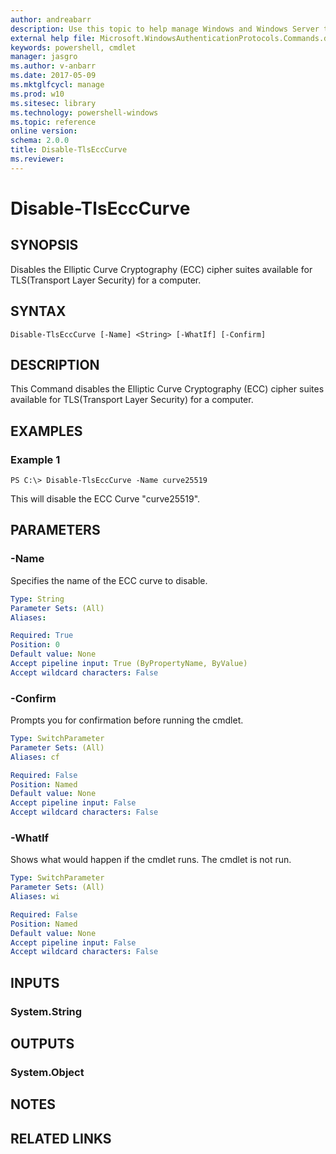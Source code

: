 ```yaml
---
author: andreabarr
description: Use this topic to help manage Windows and Windows Server technologies with Windows PowerShell.
external help file: Microsoft.WindowsAuthenticationProtocols.Commands.dll-Help.xml
keywords: powershell, cmdlet
manager: jasgro
ms.author: v-anbarr
ms.date: 2017-05-09
ms.mktglfcycl: manage
ms.prod: w10
ms.sitesec: library
ms.technology: powershell-windows
ms.topic: reference
online version: 
schema: 2.0.0
title: Disable-TlsEccCurve
ms.reviewer:
---
```


# Disable-TlsEccCurve

## SYNOPSIS
Disables the Elliptic Curve Cryptography (ECC) cipher suites available for TLS(Transport Layer Security) for a computer.

## SYNTAX

```
Disable-TlsEccCurve [-Name] <String> [-WhatIf] [-Confirm]
```

## DESCRIPTION
This Command disables the Elliptic Curve Cryptography (ECC) cipher suites available for TLS(Transport Layer Security) for a computer.

## EXAMPLES

### Example 1
```
PS C:\> Disable-TlsEccCurve -Name curve25519
```

This will disable the ECC Curve "curve25519".

## PARAMETERS

### -Name
Specifies the name of the ECC curve to disable.

```yaml
Type: String
Parameter Sets: (All)
Aliases: 

Required: True
Position: 0
Default value: None
Accept pipeline input: True (ByPropertyName, ByValue)
Accept wildcard characters: False
```

### -Confirm
Prompts you for confirmation before running the cmdlet.

```yaml
Type: SwitchParameter
Parameter Sets: (All)
Aliases: cf

Required: False
Position: Named
Default value: None
Accept pipeline input: False
Accept wildcard characters: False
```

### -WhatIf
Shows what would happen if the cmdlet runs.
The cmdlet is not run.

```yaml
Type: SwitchParameter
Parameter Sets: (All)
Aliases: wi

Required: False
Position: Named
Default value: None
Accept pipeline input: False
Accept wildcard characters: False
```

## INPUTS

### System.String


## OUTPUTS

### System.Object

## NOTES

## RELATED LINKS

